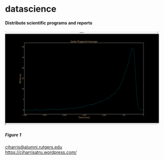 # datascience
#### Distribute scientific programs and reports
![image](image/sta.png "figure 1")
##### Figure 1

cjharris@alumni.rutgers.edu  
https://cjharrisatru.wordpress.com/

